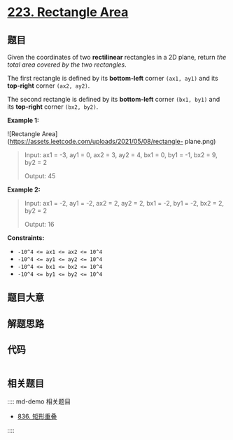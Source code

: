 # [223. Rectangle Area](https://leetcode.com/problems/rectangle-area/)

## 题目

Given the coordinates of two **rectilinear** rectangles in a 2D plane, return
_the total area covered by the two rectangles_.

The first rectangle is defined by its **bottom-left** corner `(ax1, ay1)` and
its **top-right** corner `(ax2, ay2)`.

The second rectangle is defined by its **bottom-left** corner `(bx1, by1)` and
its **top-right** corner `(bx2, by2)`.

**Example 1:**

![Rectangle Area](https://assets.leetcode.com/uploads/2021/05/08/rectangle-
plane.png)

> Input: ax1 = -3, ay1 = 0, ax2 = 3, ay2 = 4, bx1 = 0, by1 = -1, bx2 = 9, by2 = 2
>
> Output: 45

**Example 2:**

> Input: ax1 = -2, ay1 = -2, ax2 = 2, ay2 = 2, bx1 = -2, by1 = -2, bx2 = 2, by2 = 2
>
> Output: 16

**Constraints:**

- `-10^4 <= ax1 <= ax2 <= 10^4`
- `-10^4 <= ay1 <= ay2 <= 10^4`
- `-10^4 <= bx1 <= bx2 <= 10^4`
- `-10^4 <= by1 <= by2 <= 10^4`

## 题目大意

## 解题思路

## 代码

```javascript

```

## 相关题目

:::: md-demo 相关题目

- [836. 矩形重叠](https://leetcode.com/problems/rectangle-overlap)

::::
